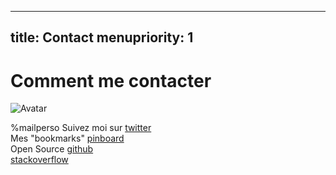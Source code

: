 ----- 
title: Contact
menupriority: 1
-----
# Comment me contacter

<img src="/Scratch/img/about/avatar.png" alt="Avatar" class="clean left"/>

%mailperso
  Suivez moi sur [twitter](http://twitter.com/yogsototh)  
  Mes "bookmarks" [pinboard](http://pinboard.in/u:yogsototh)  
  Open Source [github](http://github.com/yogsototh)  
[stackoverflow](http://stackoverflow.com/users/40569/yogsototh)  
